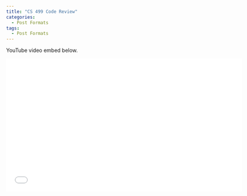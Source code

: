 ```yaml
---
title: "CS 499 Code Review"
categories:
  - Post Formats
tags:
  - Post Formats
---
```


YouTube video embed below.

<iframe width="640" height="360" src="www.youtube.com/watch?v=qgXlIon524Q&feature=youtu.be" frameborder="0" allowfullscreen></iframe>
